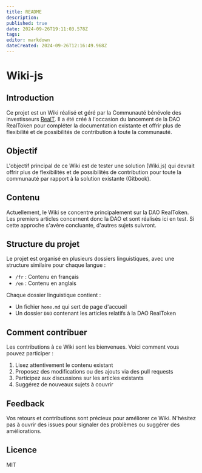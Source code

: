 ```yaml
---
title: README
description: 
published: true
date: 2024-09-26T19:11:03.578Z
tags: 
editor: markdown
dateCreated: 2024-09-26T12:16:49.968Z
---
```


# Wiki-js

## Introduction

Ce projet est un Wiki réalisé et géré par la Communauté bénévole des investisseurs [RealT](https://realt.co/). Il a été créé à l'occasion du lancement de la DAO RealToken pour compléter la documentation existante et offrir plus de flexibilité et de possibilités de contribution à toute la communauté.

## Objectif

L'objectif principal de ce Wiki est de tester une solution (Wiki.js) qui devrait offrir plus de flexibilités et de possibilités de contribution pour toute la communauté par rapport à la solution existante (Gitbook).

## Contenu

Actuellement, le Wiki se concentre principalement sur la DAO RealToken. Les premiers articles concernent donc la DAO et sont réalisés ici en test. Si cette approche s'avère concluante, d'autres sujets suivront.

## Structure du projet

Le projet est organisé en plusieurs dossiers linguistiques, avec une structure similaire pour chaque langue :

- `/fr` : Contenu en français
- `/en` : Contenu en anglais

Chaque dossier linguistique contient :

- Un fichier `home.md` qui sert de page d'accueil
- Un dossier `DAO` contenant les articles relatifs à la DAO RealToken

## Comment contribuer

Les contributions à ce Wiki sont les bienvenues. Voici comment vous pouvez participer :

1. Lisez attentivement le contenu existant
2. Proposez des modifications ou des ajouts via des pull requests
3. Participez aux discussions sur les articles existants
4. Suggérez de nouveaux sujets à couvrir

## Feedback

Vos retours et contributions sont précieux pour améliorer ce Wiki. N'hésitez pas à ouvrir des issues pour signaler des problèmes ou suggérer des améliorations.

## Licence

MIT
